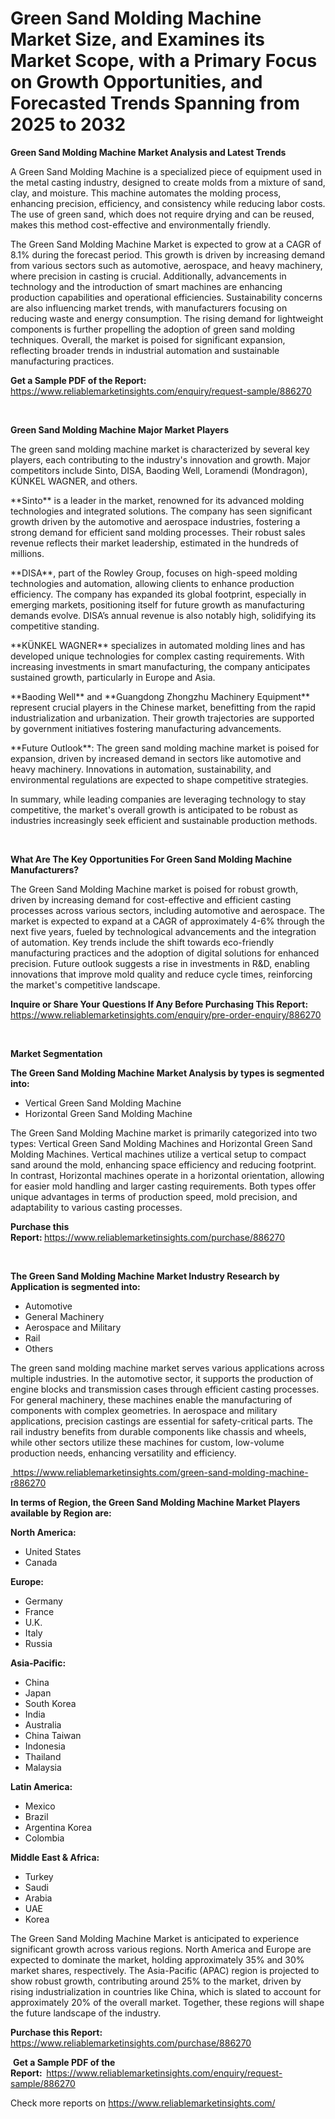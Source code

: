 <p><h1>Green Sand Molding Machine Market Size, and Examines its Market Scope, with a Primary Focus on Growth Opportunities, and Forecasted Trends Spanning from 2025 to 2032</h1></p><p><strong>Green Sand Molding Machine Market Analysis and Latest Trends</strong></p>
<p><p>A Green Sand Molding Machine is a specialized piece of equipment used in the metal casting industry, designed to create molds from a mixture of sand, clay, and moisture. This machine automates the molding process, enhancing precision, efficiency, and consistency while reducing labor costs. The use of green sand, which does not require drying and can be reused, makes this method cost-effective and environmentally friendly.</p><p>The Green Sand Molding Machine Market is expected to grow at a CAGR of 8.1% during the forecast period. This growth is driven by increasing demand from various sectors such as automotive, aerospace, and heavy machinery, where precision in casting is crucial. Additionally, advancements in technology and the introduction of smart machines are enhancing production capabilities and operational efficiencies. Sustainability concerns are also influencing market trends, with manufacturers focusing on reducing waste and energy consumption. The rising demand for lightweight components is further propelling the adoption of green sand molding techniques. Overall, the market is poised for significant expansion, reflecting broader trends in industrial automation and sustainable manufacturing practices.</p></p>
<p><strong>Get a Sample PDF of the Report:&nbsp;</strong> <a href="https://www.reliablemarketinsights.com/enquiry/request-sample/886270?utm_campaign=2395&utm_medium=2&utm_source=Github&utm_content=ia&utm_term=21022025&utm_id=green-sand-molding-machine">https://www.reliablemarketinsights.com/enquiry/request-sample/886270</a></p>
<p>&nbsp;</p>
<p><strong>Green Sand Molding Machine Major Market Players</strong></p>
<p><p>The green sand molding machine market is characterized by several key players, each contributing to the industry's innovation and growth. Major competitors include Sinto, DISA, Baoding Well, Loramendi (Mondragon), KÜNKEL WAGNER, and others.</p><p>**Sinto** is a leader in the market, renowned for its advanced molding technologies and integrated solutions. The company has seen significant growth driven by the automotive and aerospace industries, fostering a strong demand for efficient sand molding processes. Their robust sales revenue reflects their market leadership, estimated in the hundreds of millions.</p><p>**DISA**, part of the Rowley Group, focuses on high-speed molding technologies and automation, allowing clients to enhance production efficiency. The company has expanded its global footprint, especially in emerging markets, positioning itself for future growth as manufacturing demands evolve. DISA’s annual revenue is also notably high, solidifying its competitive standing.</p><p>**KÜNKEL WAGNER** specializes in automated molding lines and has developed unique technologies for complex casting requirements. With increasing investments in smart manufacturing, the company anticipates sustained growth, particularly in Europe and Asia.</p><p>**Baoding Well** and **Guangdong Zhongzhu Machinery Equipment** represent crucial players in the Chinese market, benefitting from the rapid industrialization and urbanization. Their growth trajectories are supported by government initiatives fostering manufacturing advancements.</p><p>**Future Outlook**: The green sand molding machine market is poised for expansion, driven by increased demand in sectors like automotive and heavy machinery. Innovations in automation, sustainability, and environmental regulations are expected to shape competitive strategies.</p><p>In summary, while leading companies are leveraging technology to stay competitive, the market's overall growth is anticipated to be robust as industries increasingly seek efficient and sustainable production methods.</p></p>
<p>&nbsp;</p>
<p><strong>What Are The Key Opportunities For Green Sand Molding Machine Manufacturers?</strong></p>
<p><p>The Green Sand Molding Machine market is poised for robust growth, driven by increasing demand for cost-effective and efficient casting processes across various sectors, including automotive and aerospace. The market is expected to expand at a CAGR of approximately 4-6% through the next five years, fueled by technological advancements and the integration of automation. Key trends include the shift towards eco-friendly manufacturing practices and the adoption of digital solutions for enhanced precision. Future outlook suggests a rise in investments in R&D, enabling innovations that improve mold quality and reduce cycle times, reinforcing the market's competitive landscape.</p></p>
<p><strong>Inquire or Share Your Questions If Any Before Purchasing This Report:</strong> <a href="https://www.reliablemarketinsights.com/enquiry/pre-order-enquiry/886270?utm_campaign=2395&utm_medium=2&utm_source=Github&utm_content=ia&utm_term=21022025&utm_id=green-sand-molding-machine">https://www.reliablemarketinsights.com/enquiry/pre-order-enquiry/886270</a></p>
<p>&nbsp;</p>
<p><strong>Market Segmentation</strong></p>
<p><strong>The Green Sand Molding Machine Market Analysis by types is segmented into:</strong></p>
<p><ul><li>Vertical Green Sand Molding Machine</li><li>Horizontal Green Sand Molding Machine</li></ul></p>
<p><p>The Green Sand Molding Machine market is primarily categorized into two types: Vertical Green Sand Molding Machines and Horizontal Green Sand Molding Machines. Vertical machines utilize a vertical setup to compact sand around the mold, enhancing space efficiency and reducing footprint. In contrast, Horizontal machines operate in a horizontal orientation, allowing for easier mold handling and larger casting requirements. Both types offer unique advantages in terms of production speed, mold precision, and adaptability to various casting processes.</p></p>
<p><strong>Purchase this Report:&nbsp;</strong><a href="https://www.reliablemarketinsights.com/purchase/886270?utm_campaign=2395&utm_medium=2&utm_source=Github&utm_content=ia&utm_term=21022025&utm_id=green-sand-molding-machine">https://www.reliablemarketinsights.com/purchase/886270</a></p>
<p>&nbsp;</p>
<p><strong>The Green Sand Molding Machine Market Industry Research by Application is segmented into:</strong></p>
<p><ul><li>Automotive</li><li>General Machinery</li><li>Aerospace and Military</li><li>Rail</li><li>Others</li></ul></p>
<p><p>The green sand molding machine market serves various applications across multiple industries. In the automotive sector, it supports the production of engine blocks and transmission cases through efficient casting processes. For general machinery, these machines enable the manufacturing of components with complex geometries. In aerospace and military applications, precision castings are essential for safety-critical parts. The rail industry benefits from durable components like chassis and wheels, while other sectors utilize these machines for custom, low-volume production needs, enhancing versatility and efficiency.</p></p>
<p><a href="https://www.reliablemarketinsights.com/green-sand-molding-machine-r886270?utm_campaign=2395&utm_medium=2&utm_source=Github&utm_content=ia&utm_term=21022025&utm_id=green-sand-molding-machine">&nbsp;https://www.reliablemarketinsights.com/green-sand-molding-machine-r886270</a></p>
<p><strong>In terms of Region, the Green Sand Molding Machine Market Players available by Region are:</strong></p>
<p>
    <p> <strong> North America: </strong>
        <ul>
            <li>United States</li>
            <li>Canada</li>
        </ul>
        </p> 
    <p> <strong> Europe: </strong>
        <ul>
            <li>Germany</li>
            <li>France</li>
            <li>U.K.</li>
            <li>Italy</li>
            <li>Russia</li>
        </ul>
        </p> 
    <p> <strong> Asia-Pacific: </strong>
        <ul>
            <li>China</li>
            <li>Japan</li>
            <li>South Korea</li>
            <li>India</li>
            <li>Australia</li>
            <li>China Taiwan</li>
            <li>Indonesia</li>
            <li>Thailand</li>
            <li>Malaysia</li>
        </ul>
        </p> 
    <p> <strong> Latin America: </strong>
        <ul>
            <li>Mexico</li>
            <li>Brazil</li>
            <li>Argentina Korea</li>
            <li>Colombia</li>
        </ul>
        </p> 
    <p> <strong> Middle East & Africa: </strong>
        <ul>
            <li>Turkey</li>
            <li>Saudi</li>
            <li>Arabia</li>
            <li>UAE</li>
            <li>Korea</li>
        </ul>
    </p>
    </p>
<p><p>The Green Sand Molding Machine Market is anticipated to experience significant growth across various regions. North America and Europe are expected to dominate the market, holding approximately 35% and 30% market shares, respectively. The Asia-Pacific (APAC) region is projected to show robust growth, contributing around 25% to the market, driven by rising industrialization in countries like China, which is slated to account for approximately 20% of the overall market. Together, these regions will shape the future landscape of the industry.</p></p>
<p><strong>Purchase this Report: </strong><a href="https://www.reliablemarketinsights.com/purchase/886270?utm_campaign=2395&utm_medium=2&utm_source=Github&utm_content=ia&utm_term=21022025&utm_id=green-sand-molding-machine">https://www.reliablemarketinsights.com/purchase/886270</a></p>
<p>&nbsp;<strong>Get a Sample PDF of the Report:&nbsp;&nbsp;</strong><a href="https://www.reliablemarketinsights.com/enquiry/request-sample/886270?utm_campaign=2395&utm_medium=2&utm_source=Github&utm_content=ia&utm_term=21022025&utm_id=green-sand-molding-machine">https://www.reliablemarketinsights.com/enquiry/request-sample/886270</a></p>
<p><strong></strong></p>
<p>Check more reports on <a href="https://www.reliablemarketinsights.com/?utm_campaign=2395&utm_medium=2&utm_source=Github&utm_content=ia&utm_term=21022025&utm_id=green-sand-molding-machine">https://www.reliablemarketinsights.com/</a></p>